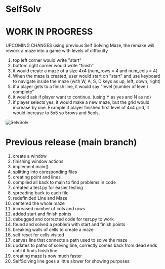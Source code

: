 # SelfSolv

# WORK IN PROGRESS
UPCOMING CHANGES using previous Self Solving Maze, the remake will rework a maze 
into a game with levels of difficulty

1. top left corner would write "start" 
2. bottom right corner would write "finish"
3. it would create a maze of a size 4x4 (num_rows = 4 and num_cols = 4)
4. When the maze is created, user would start on "start" and use keyboard to navigate inside the maze (with W, A, S, D keys as up, left, down, right)
5. if a player gets to a finish line, it would say "level (number of level) complete"
6. it would ask if player want to continue. (using Y as yes and N as no)
7. if player selects yes, it would make a new maze, but the grid would increase by one. Example if player finished first level of 4x4 grid, it would increase to 5x5 so 5rows and 5cols.



![SelvSolv](https://github.com/mikeklimanek/SelfSolv/assets/46258877/5e70ff96-5dfc-4cbd-81f4-35fcefd7a6d7)

# Previous release (main branch)
1) create a window
2) finishing window actions
3) implement main()
4) splitting into coresponding files
5) creating point and lines
6) compiled all back to main to find problems in code
7) created a test.py for easier testing
8) spreading back to each file
9) redefinided Line and Maze
10) centered the whole maze
11) increased number of cols and rows
12) added start and finish points
13) debugged and corrected code for test.py to work
14) found and solved a problem with start and finish points
15) breaking walls of cells to create a maze
16) self reset for cells visited
17) canvas line that connects a path used to solve the maze
18) updates to paths of solving line, correctly comes back from dead ends until it finds finish line
19) creating maze is now much faster
20) SelfSolving line goes a little slower for showing purposes